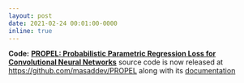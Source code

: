 ```yaml
---
layout: post
date: 2021-02-24 00:01:00-0000
inline: true
---
```


<b style="font-weight: bold;">Code:</b> <a href="https://arxiv.org/pdf/1807.10937.pdf" target="_blank" style="font-weight: bold;">PROPEL: Probabilistic Parametric Regression Loss for Convolutional Neural Networks</a> source code is now released at <a href="https://github.com/masaddev/PROPEL" target="_blank">https://github.com/masaddev/PROPEL</a> along with its <a href="https://masaddev.github.io/PROPEL/index.html" target="blank">documentation</a>
